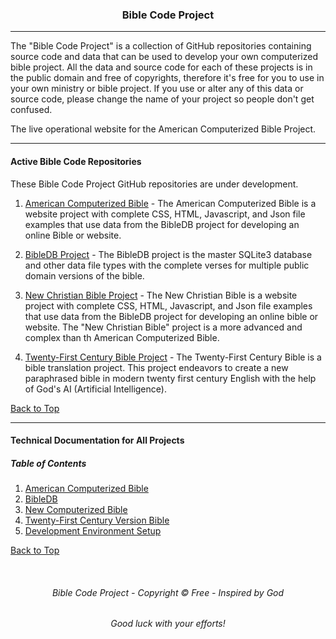<a id="top"></a>
<h3 align="center">Bible Code Project</h3>

---

The "Bible Code Project" is a collection of GitHub repositories containing source code and data that can be used to develop your own computerized bible project. All the data and source code for each of these projects is in the public domain and free of copyrights, therefore it's free for you to use in your own ministry or bible project. If you use or alter any of this data or source code, please change the name of your project so people don't get confused.

The live operational website for the American Computerized Bible Project.

---

#### Active Bible Code Repositories

These Bible Code Project GitHub repositories are under development.

1. [American Computerized Bible](https://github.com/ACB-Bible/AmericanComputerizedBible/) - The American Computerized Bible is a website project with complete CSS, HTML, Javascript, and Json file  examples that use data from the BibleDB project for developing an online Bible or website.

2. [BibleDB Project](https://github.com/ACB-Bible/BibleDB/) - The BibleDB project is the master SQLite3 database and other data file types with the complete verses for multiple public domain versions of the bible.

3. [New Christian Bible Project](https://github.com/ACB-Bible/NCB/) - The New Christian Bible is a website project with complete CSS, HTML, Javascript, and Json file  examples that use data from the BibleDB project for developing an online bible or website. The "New Christian Bible" project is a more advanced and complex than th American Computerized Bible.

4. [Twenty-First Century Bible Project](https://github.com/ACB-Bible/TWF/) - The Twenty-First Century Bible is a bible translation project. This project endeavors to create a new paraphrased bible in modern twenty first century English with the help of God's AI (Artificial Intelligence).

[Back to Top](#top)

---

#### Technical Documentation for All Projects

##### Table of Contents

1. [American Computerized Bible](/ACB/ACB.md)
2. [BibleDB](/BDB/BDB.md)
3. [New Computerized Bible](/NCB/NCB.md)
4. [Twenty-First Century Version Bible](/TWF/TWF.md)
5. [Development Environment Setup](/DEV/DEV.md)

[Back to Top](#top)

<br>

<h6 align="center" title="God's Word Is Not For Sale">Bible Code Project - Copyright © Free - Inspired by God</h3>
<h6 align="center">Good luck with your efforts!</h6>